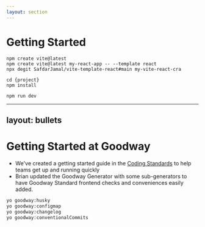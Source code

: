 ```yaml
---
layout: section
---
```


# Getting Started

```shell {1|2|3|5,6|8|all}
npm create vite@latest
npm create vite@latest my-react-app -- --template react
npx degit SafdarJamal/vite-template-react#main my-vite-react-cra

cd {project}
npm install

npm run dev
```

---
layout: bullets
---

# Getting Started at Goodway

- We've created a getting started guide in the [Coding Standards](https://github.com/GoodwayGroup/coding-standards/blob/master/vite.md) to help teams get up and running quickly
- Brian updated the Goodway Generator with some sub-generators to have Goodway Standard frontend checks and conveniences easily added.

```sh {1|2|3|4|all}
yo goodway:husky
yo goodway:configmap
yo goodway:changelog
yo goodway:conventionalCommits
```
